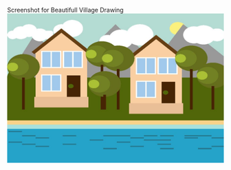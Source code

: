 
Screenshot for Beautifull Village Drawing
![ScreenShot](/Beautifull%20Village%20draw/screenshot1.JPG) 

